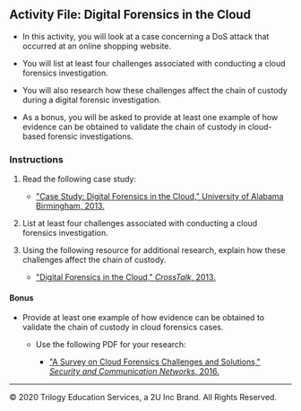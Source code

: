 ## Activity File: Digital Forensics in the Cloud

- In this activity, you will look at a case concerning a DoS attack that occurred at an online shopping website.

- You will list at least four challenges associated with conducting a cloud forensics investigation.

- You will also research how these challenges affect the chain of custody during a digital forensic investigation.

- As a bonus, you will be asked to provide at least one example of how evidence can be obtained to validate the chain of custody in cloud-based forensic investigations.

### Instructions 

1. Read the following case study: 
     - ["Case Study: Digital Forensics in the Cloud," University of Alabama Birmingham, 2013.](Digital_Forensics_in_Cloud.pdf)

2. List at least four challenges associated with conducting a cloud forensics investigation. 

3. Using the following resource for additional research, explain how these challenges affect the chain of custody. 

     - ["Digital Forensics in the Cloud," *CrossTalk*, 2013.](Hasan_Zawoad_CrossTalk.pdf)

#### Bonus 

- Provide at least one example of how evidence can be obtained to validate the chain of custody in cloud forensics cases.

  - Use the following PDF for your research:

     - ["A Survey on Cloud Forensics Challenges and Solutions," *Security and Communication Networks*, 2016.](../Resources/Cloud_Forensics_Challenges.pdf)

----

&copy; 2020 Trilogy Education Services, a 2U Inc Brand.   All Rights Reserved.